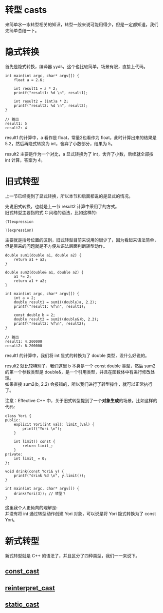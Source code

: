 # 转型 casts
来简单水一水转型相关的知识，转型一般来说可能用得少，但是一定都知道，我们先简单总结一下。

# 隐式转换
首先是隐式转换，编译器 yyds，这个也比较简单，场景有限，直接上代码。
```
int main(int argc, char* argv[]) {
    float a = 2.6;

    int result1 = a * 2;
    printf("result1: %d \n", result1);

    int result2 = (int)a * 2;
    printf("result2: %d \n", result2);
}

// 输出
result1: 5 
result2: 4
```
result1 的计算中，a 看作是 float，常量2也看作为 float，此时计算出来的结果是 5.2，然后再隐式转换为 int，舍弃了小数部分，结果为 5。  

result2 主要是作为一个对比，a 显式转换为了 int，舍弃了小数，后续就全部按 int 计算，答案为 4。

# 旧式转型
上一节已经提到了显式转换，所以本节和后面都说的是显式的情况。  

先说旧式转换，也就是上一节 result2 计算中采用了的方式。  
旧式转型主要指的式 C 风格的语法，比如这样的:  
```
(T)expression

T(expression)
```
主要就是括号位置的区别，旧式转型目前来说用的很少了，因为看起来语法简单，但是带来的问题就是不方便从语法层面判断转型动作。
```
double sum1(double a1, double a2) {
    return a1 + a2;
}

double sum2(double& a1, double a2) {
    a1 *= 2;
    return a1 + a2;
}

int main(int argc, char* argv[]) {
    int a = 2;
    double result1 = sum1((double)a, 2.2);
    printf("result1: %f\n", result1);

    const double b = 2;
    double result2 = sum2((double&)b, 2.2);
    printf("result2: %f\n", result2);
}

// 输出
result1: 4.200000
result2: 6.200000
```
result1 的计算中，我们将 int 显式的转换为了 double 类型，没什么好说的。  

result2 就比较特别了，我们这里 b 本身是一个 const double 类型，然后 sum2 的第一个参数类型是 double&，是一个引用类型，并且在函数体中有进行修改处理。  
如果直接 sum2(b, 2.2) 会报错的，所以我们进行了转型操作，就可以正常执行了。  

注意：Effective C++ 中，关于旧式转型提到了一个**对象生成**的场景，比如这样的代码:  
```
class Yori {
public:
    explicit Yori(int val): limit_(val) {
        printf("Yori \n");
    }

    int limit() const {
        return limit_;
    }
private:
    int limit_ = 0;
};

void drink(const Yori& y) {
    printf("drink %d \n", y.limit());
}

int main(int argc, char* argv[]) {
    drink(Yori(3)); // 转型？
}
```
这里我个人更倾向的理解是:  
并没有将 int 通过转型动作创建 Yori 对象，可以说是将 Yori 隐式转换为了 const Yori。  

# 新式转型
新式转型就是 C++ 的语法了，并且区分了四种类型，我们一一来说下。  
## [const_cast](./const_cast.md)

## [reinterpret_cast](./reinterpret_cast.md) 

## [static_cast](./static_cast.md)
